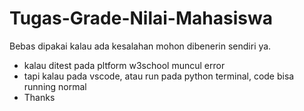 # Tugas-Grade-Nilai-Mahasiswa
Bebas dipakai kalau ada kesalahan mohon dibenerin sendiri ya.
- kalau ditest pada pltform w3school muncul error
- tapi kalau pada vscode, atau run pada python terminal, code bisa running normal
- Thanks
